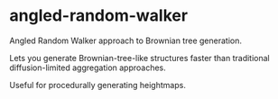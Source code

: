 # angled-random-walker

Angled Random Walker approach to Brownian tree generation.

Lets you generate Brownian-tree-like structures faster than traditional
diffusion-limited aggregation approaches.

Useful for procedurally generating heightmaps.